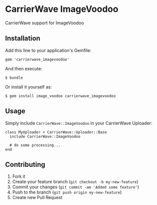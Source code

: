 # CarrierWave ImageVoodoo

CarrierWave support for ImageVoodoo

## Installation

Add this line to your application's Gemfile:

    gem 'carrierwave_imagevoodoo'

And then execute:

    $ bundle

Or install it yourself as:

    $ gem install image_voodoo carrierwave_imagevoodoo

## Usage

Simply include `CarrierWave::ImageVoodoo` in your CarrierWave Uploader:

    class MyUploader < CarrierWave::Uploader::Base
      include CarrierWave::ImageVoodoo

      # do some processing...
    end

## Contributing

1. Fork it
2. Create your feature branch (`git checkout -b my-new-feature`)
3. Commit your changes (`git commit -am 'Added some feature'`)
4. Push to the branch (`git push origin my-new-feature`)
5. Create new Pull Request
